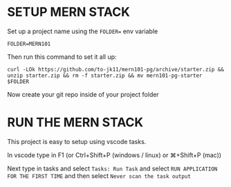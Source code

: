 # SETUP MERN STACK

Set up a project name using the `FOLDER=` env variable

```
FOLDER=MERN101 
```

Then run this command to set it all up:

```
curl -LOk https://github.com/to-jk11/mern101-pg/archive/starter.zip && unzip starter.zip && rm -f starter.zip && mv mern101-pg-starter $FOLDER
```

Now create your git repo inside of your project folder

# RUN THE MERN STACK

This project is easy to setup using vscode tasks.

In vscode type in F1 (or Ctrl+Shift+P (windows / linux) or ⌘+Shift+P (mac))

Next type in tasks and select `Tasks: Run Task` and select `RUN APPLICATION FOR THE FIRST TIME` and then select `Never scan the task output`

